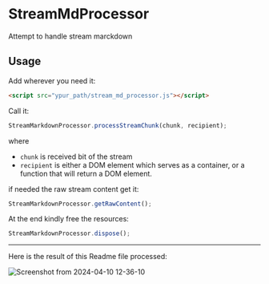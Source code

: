 # StreamMdProcessor
Attempt to handle stream marckdown

## Usage

Add wherever you need it:
```HTML
<script src="ypur_path/stream_md_processor.js"></script>
```

Call it:
```javascript
StreamMarkdownProcessor.processStreamChunk(chunk, recipient);
```
where 
- `chunk` is received bit of the stream
- `recipient` is either a DOM element which serves as a container, or a function that will return a DOM element.

if needed the raw stream content get it:
```javascript
StreamMarkdownProcessor.getRawContent();
```

At the end kindly free the resources:
```javascript
StreamMarkdownProcessor.dispose();
```

-----
Here is the result of this Readme file processed:

![Screenshot from 2024-04-10 12-36-10](https://github.com/ivostoykov/StreamMdProcessor/assets/889184/b3080595-62f1-4caf-a7a0-b0806904ad91)
